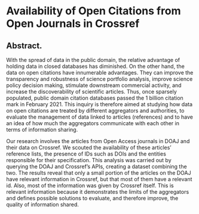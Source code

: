 # Availability of Open Citations from Open Journals in Crossref
## Abstract.
With the spread of data in the public domain, the relative advantage of holding data in closed databases has diminished. On the other hand, the data on open citations have innumerable advantages. They can improve the transparency and robustness of science portfolio analysis, improve science policy decision making, stimulate downstream commercial activity, and increase the discoverability of scientific articles. Thus, once sparsely populated, public domain citation databases passed the 1 billion citation mark in February 2021. This inquiry is therefore aimed at studying how data on open citations are treated by different aggregators and authorities, to evaluate the management of data linked to articles (references) and to have an idea of ​​how much the aggregators communicate with each other in terms of information sharing. 

Our research involves the articles from Open Access journals in DOAJ and their data on Crossref. We scouted the availability of these articles’ reference lists, the presence of IDs such as DOIs and the entities responsible for their specification. This analysis was carried out by querying the DOAJ and Crossref’s APIs, creating a dataset combining the two. 
The results reveal that only a small portion of the articles on the DOAJ have relevant information in Crossref, but that most of them have a relevant id. Also, most of the information was given by Crossref itself. This is relevant information because it demonstrates the limits of the aggregators and defines possible solutions to evaluate, and therefore improve, the quality of information shared.